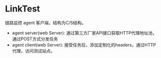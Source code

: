 # LinkTest

链路监控 agent 客户端，结构为C/S结构。
- agent server(web Server): 通过第三方厂家API接口获取HTTP代理地址池，通过POST方式分发任务
- agent client(web Server): 接受任务后，添加定制化的headers，通过HTTP代理，访问测试站点。

